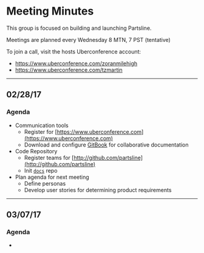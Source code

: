 # Meeting Minutes

This group is focused on building and launching Partsline.

Meetings are planned every Wednesday 8 MTN, 7 PST \(tentative\)

To join a call, visit the hosts Uberconference account: 

* https://www.uberconference.com/zoranmilehigh
* https://www.uberconference.com/tzmartin

---

## 02/28/17

### Agenda 

* Communication tools
  * Register for [https://www.uberconference.com](https://www.uberconference.com)
  * Download and configure [GitBook](https://www.gitbook.com) for collaborative documentation
* Code Repository
  * Register teams for [http://github.com/partsline](http://github.com/partsline)
  * Init [`docs`](http://github.com/partsline/docs) repo
* Plan agenda for next meeting
  * Define personas
  * Develop user stories for determining product requirements

---

## 03/07/17

### Agenda

* 



